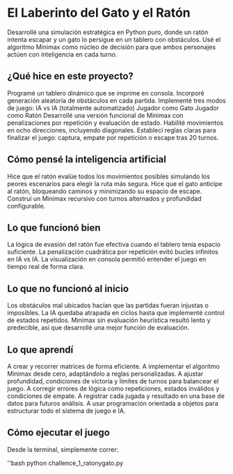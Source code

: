 # El Laberinto del Gato y el Ratón

Desarrollé una simulación estratégica en Python puro, donde un ratón intenta escapar y un gato lo persigue en un tablero con obstáculos. Usé el algoritmo Minimax como núcleo de decisión para que ambos personajes actúen con inteligencia en cada turno.

## ¿Qué hice en este proyecto?
Programé un tablero dinámico que se imprime en consola.
Incorporé generación aleatoria de obstáculos en cada partida.
Implementé tres modos de juego:
IA vs IA (totalmente automatizado)
Jugador como Gato
Jugador como Ratón
Desarrollé una versión funcional de Minimax con penalizaciones por repetición y evaluación de estado.
Habilité movimientos en ocho direcciones, incluyendo diagonales.
Establecí reglas claras para finalizar el juego: captura, empate por repetición o escape tras 20 turnos.

## Cómo pensé la inteligencia artificial
Hice que el ratón evalúe todos los movimientos posibles simulando los peores escenarios para elegir la ruta más segura.
Hice que el gato anticipe al ratón, bloqueando caminos y minimizando su espacio de escape.
Construí un Minimax recursivo con turnos alternados y profundidad configurable.

## Lo que funcionó bien
La lógica de evasión del ratón fue efectiva cuando el tablero tenía espacio suficiente.
La penalización cuadrática por repetición evitó bucles infinitos en IA vs IA.
La visualización en consola permitió entender el juego en tiempo real de forma clara.

## Lo que no funcionó al inicio
Los obstáculos mal ubicados hacían que las partidas fueran injustas o imposibles.
La IA quedaba atrapada en ciclos hasta que implementé control de estados repetidos.
Minimax sin evaluación heurística resultó lento y predecible, así que desarrollé una mejor función de evaluación.

## Lo que aprendí
A crear y recorrer matrices de forma eficiente.
A implementar el algoritmo Minimax desde cero, adaptándolo a reglas personalizadas.
A ajustar profundidad, condiciones de victoria y límites de turnos para balancear el juego.
A corregir errores de lógica como repeticiones, estados inválidos y condiciones de empate.
A registrar cada jugada y resultado en una base de datos para futuros análisis.
A usar programación orientada a objetos para estructurar todo el sistema de juego e IA.

## Cómo ejecutar el juego
Desde la terminal, simplemente correr:

''bash
python challence_1_ratonygato.py
